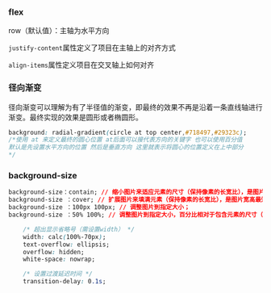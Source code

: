 ### flex

row（默认值）：主轴为水平方向

`justify-content`属性定义了项目在主轴上的对齐方式

`align-items`属性定义项目在交叉轴上如何对齐

### 径向渐变

径向渐变可以理解为有了半径值的渐变，即最终的效果不再是沿着一条直线轴进行渐变。最终实现的效果是圆形或者椭圆形。

```css
background: radial-gradient(circle at top center,#718497,#29323c);
/*使用 at 来定义最终的圆心位置 at后面可以接代表方向的关键字 也可以使用百分值
默认是先设置水平方向的位置 然后是垂直方向 这里就表示将圆心的位置定义在上中部分 
*/
```

### background-size

```css
background-size：contain; // 缩小图片来适应元素的尺寸（保持像素的长宽比），是图片宽高最长的那个边覆盖元素一边即可；
background-size ：cover; // 扩展图片来填满元素（保持像素的长宽比），是图片宽高最短的那个边覆盖元素一边即可；
background-size ：100px 100px; // 调整图片到指定大小；
background-size ：50% 100%; // 调整图片到指定大小，百分比相对于包含元素的尺寸（并且并不需要包含元素显示设置宽高）
```

```css
	/* 超出显示省略号（需设置width） */
    width: calc(100%-70px);
    text-overflow: ellipsis;
    overflow: hidden;
    white-space: nowrap;

    /* 设置过渡延迟时间 */
    transition-delay: 0.1s;
```

